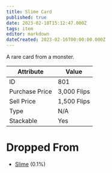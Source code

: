 ```yaml
---
title: Slime Card
published: true
date: 2023-02-18T15:12:47.000Z
tags: item
editor: markdown
dateCreated: 2023-02-16T00:00:00.000Z
---
```


A rare card from a monster.

|Attribute|Value|
|-|-|
|ID|801|
|Purchase Price|3,000 Flips|
|Sell Price|1,500 Flips|
|Type|N/A|
|Stackable|Yes|


# Dropped From
 * [Slime](monsters/slime.md) (0.1%)
